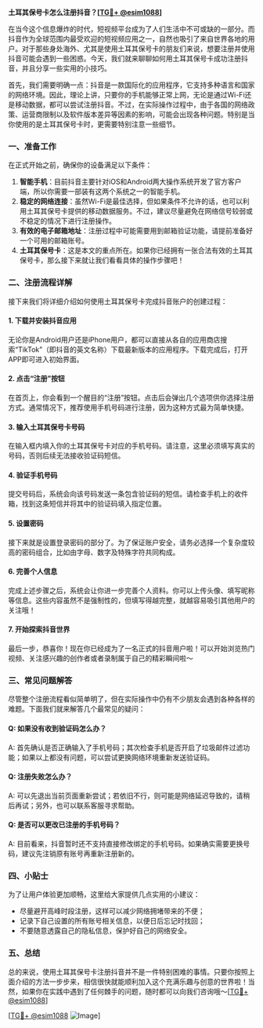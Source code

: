 **土耳其保号卡怎么注册抖音？[[TG💪+ @esim1088](https://t.me/s/esim1088)]**

在当今这个信息爆炸的时代，短视频平台成为了人们生活中不可或缺的一部分。而抖音作为全球范围内最受欢迎的短视频应用之一，自然也吸引了来自世界各地的用户。对于那些身处海外、尤其是使用土耳其保号卡的朋友们来说，想要注册并使用抖音可能会遇到一些困惑。今天，我们就来聊聊如何用土耳其保号卡成功注册抖音，并且分享一些实用的小技巧。

首先，我们需要明确一点：抖音是一款国际化的应用程序，它支持多种语言和国家的网络环境。因此，理论上讲，只要你的手机能够正常上网，无论是通过Wi-Fi还是移动数据，都可以尝试注册抖音。不过，在实际操作过程中，由于各国的网络政策、运营商限制以及软件版本差异等因素的影响，可能会出现各种问题。特别是当你使用的是土耳其保号卡时，更需要特别注意一些细节。

### **一、准备工作**
在正式开始之前，确保你的设备满足以下条件：
1. **智能手机**：目前抖音主要针对iOS和Android两大操作系统开发了官方客户端，所以你需要一部装有这两个系统之一的智能手机。
2. **稳定的网络连接**：虽然Wi-Fi是最佳选择，但如果条件不允许的话，也可以利用土耳其保号卡提供的移动数据服务。不过，建议尽量避免在网络信号较弱或不稳定的情况下进行注册操作。
3. **有效的电子邮箱地址**：注册过程中可能需要用到邮箱验证功能，请提前准备好一个可用的邮箱账号。
4. **土耳其保号卡**：这是本文的重点所在。如果你已经拥有一张合法有效的土耳其保号卡，那么接下来就让我们看看具体的操作步骤吧！

### **二、注册流程详解**
接下来我们将详细介绍如何使用土耳其保号卡完成抖音账户的创建过程：

#### **1. 下载并安装抖音应用**
无论你是Android用户还是iPhone用户，都可以直接从各自的应用商店搜索“TikTok”（即抖音的英文名称）下载最新版本的应用程序。下载完成后，打开APP即可进入初始界面。

#### **2. 点击“注册”按钮**
在首页上，你会看到一个醒目的“注册”按钮。点击后会弹出几个选项供你选择注册方式。通常情况下，推荐使用手机号码进行注册，因为这种方式最为简单快捷。

#### **3. 输入土耳其保号卡号码**
在输入框内填入你的土耳其保号卡对应的手机号码。请注意，这里必须填写真实的号码，否则后续无法接收验证码短信。

#### **4. 验证手机号码**
提交号码后，系统会向该号码发送一条包含验证码的短信。请检查手机上的收件箱，找到这条短信并将其中的验证码填入指定位置。

#### **5. 设置密码**
接下来就是设置登录密码的部分了。为了保证账户安全，请务必选择一个复杂度较高的密码组合，比如由字母、数字及特殊字符共同构成。

#### **6. 完善个人信息**
完成上述步骤之后，系统会让你进一步完善个人资料。你可以上传头像、填写昵称等信息。这些内容虽然不是强制性的，但填写得越完整，就越容易吸引其他用户的关注哦！

#### **7. 开始探索抖音世界**
最后一步，恭喜你！现在你已经成为了一名正式的抖音用户啦！可以开始浏览热门视频、关注感兴趣的创作者或者录制属于自己的精彩瞬间啦～

### **三、常见问题解答**
尽管整个注册流程看似简单明了，但在实际操作中仍有不少朋友会遇到各种各样的难题。下面我们就来解答几个最常见的疑问：

#### **Q: 如果没有收到验证码怎么办？**
A: 首先确认是否正确输入了手机号码；其次检查手机是否开启了垃圾邮件过滤功能；如果以上都没有问题，可以尝试更换网络环境重新发送验证码。

#### **Q: 注册失败怎么办？**
A: 可以先退出当前页面重新尝试；若依旧不行，则可能是网络延迟导致的，请稍后再试；另外，也可以联系客服寻求帮助。

#### **Q: 是否可以更改已注册的手机号码？**
A: 目前看来，抖音暂时还不支持直接修改绑定的手机号码。如果确实需要更换号码，建议先注销原有账号再重新注册新的。

### **四、小贴士**
为了让用户体验更加顺畅，这里给大家提供几点实用的小建议：
- 尽量避开高峰时段注册，这样可以减少网络拥堵带来的不便；
- 记录下自己设置的所有账号相关信息，以便日后忘记时找回；
- 不要随意透露自己的隐私信息，保护好自己的网络安全。

### **五、总结**
总的来说，使用土耳其保号卡注册抖音并不是一件特别困难的事情。只要你按照上面介绍的方法一步步来，相信很快就能顺利加入这个充满乐趣与创意的世界啦！当然，如果你在实践中遇到了任何棘手的问题，随时都可以向我们咨询哦～[[TG💪+ @esim1088](https://t.me/s/esim1088)]

[[TG💪+ @esim1088](https://t.me/s/esim1088) ![Image](https://i.postimg.cc/4NQfJmqS/Snipaste-2025-05-13-00-14-12.png)]
